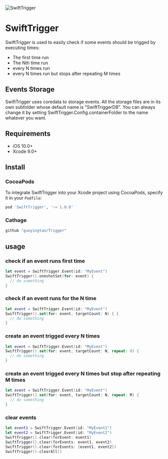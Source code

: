 ![SwiftTrigger](https://github.com/guoyingtao/repo/blob/master/images/Trigger.png)

# SwiftTrigger

SwiftTrigger is used to easily check if some events should be trigged by executing times:
- The first time run
- The Nth time run
- every N times run
- every N times run but stops after repeating M times

## Events Storage
SwiftTrigger uses coredata to storage events. All the storage files are in its own subfolder whose default name is "SwiftTriggerDB". You can always change it by setting SwiftTrigger.Config.containerFolder to the name whatever you want.

## Requirements

* iOS 10.0+
* Xcode 9.0+

## Install

### CocoaPods

To integrate SwiftTrigger into your Xcode project using CocoaPods, specify it in your `Podfile`:

```ruby
pod 'SwiftTrigger', '~> 1.0.0'
```

### Cathage

```ruby
github "guoyingtao/Trigger"
```

## usage

### check if an event runs first time
```swift
let event = SwiftTrigger.Event(id: "MyEvent")
SwiftTrigger().oneshotSet(for: event) {
  // do something
}
```

### check if an event runs for the N time
```swift
let event = SwiftTrigger.Event(id: "MyEvent")
SwiftTrigger().set(for: event, targetCount: N) { {
  // do something
}
```

### create an event trigged every N times
```swift
let event = SwiftTrigger.Event(id: "MyEvent")
SwiftTrigger().set(for: event, targetCount: N, repeat: 0) {
  // do something
}
```

### create an event trigged every N times but stop after repeating M times
```swift
let event = SwiftTrigger.Event(id: "MyEvent")
SwiftTrigger().set(for: event, targetCount: N, repeat: M) {
  // do something
}
```

### clear events
```swift
let event1 = SwiftTrigger.Event(id: "MyEvent1")
let event2 = SwiftTrigger.Event(id: "MyEvent2")
SwiftTrigger().clear(forEvent: event1)
SwiftTrigger().clear(forEvents: event1, event2)
SwiftTrigger().clear(forEvents: [event1, event2])
SwiftTrigger().clearAll()
```


